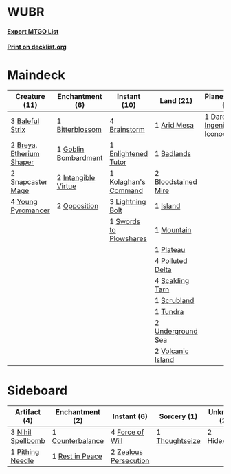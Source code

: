 # WUBR

#### [Export MTGO List](../collection/WUBR/WUBR.txt)
#### [Print on decklist.org](http://decklist.org/?deckmain=1%09Arid%20Mesa%0A1%09Badlands%0A3%09Baleful%20Strix%0A1%09Bitterblossom%0A2%09Bloodstained%20Mire%0A4%09Brainstorm%0A2%09Breya,%20Etherium%20Shaper%0A3%09Cabal%20Therapy%0A1%09Daretti,%20Ingenious%20Iconoclast%0A1%09Enlightened%20Tutor%0A1%09Faithless%20Looting%0A1%09Goblin%20Bombardment%0A2%09Intangible%20Virtue%0A1%09Island%0A1%09Kolaghan's%20Command%0A3%09Lightning%20Bolt%0A4%09Lingering%20Souls%0A1%09Mountain%0A2%09Opposition%0A1%09Plateau%0A4%09Polluted%20Delta%0A3%09Ponder%0A4%09Scalding%20Tarn%0A1%09Scrubland%0A2%09Snapcaster%20Mage%0A1%09Swords%20to%20Plowshares%0A1%09Tundra%0A2%09Underground%20Sea%0A2%09Volcanic%20Island%0A4%09Young%20Pyromancer&deckside=1%09Counterbalance%0A4%09Force%20of%20Will%0A2%09Hide/Seek%0A3%09Nihil%20Spellbomb%0A1%09Pithing%20Needle%0A1%09Rest%20in%20Peace%0A1%09Thoughtseize%0A2%09Zealous%20Persecution)
# Maindeck

|                                           Creature (11)                                           |                                        Enchantment (6)                                        |                                          Instant (10)                                           |                                          Land (21)                                           |                                             Planeswalker (1)                                             |                                         Sorcery (11)                                         |
|---------------------------------------------------------------------------------------------------|-----------------------------------------------------------------------------------------------|-------------------------------------------------------------------------------------------------|----------------------------------------------------------------------------------------------|----------------------------------------------------------------------------------------------------------|----------------------------------------------------------------------------------------------|
|3 [Baleful Strix](http://gatherer.wizards.com/Pages/Card/Details.aspx?multiverseid=423507)         |1 [Bitterblossom](http://gatherer.wizards.com/Pages/Card/Details.aspx?multiverseid=397701)     |4 [Brainstorm](http://gatherer.wizards.com/Pages/Card/Details.aspx?multiverseid=382871)          |1 [Arid Mesa](http://gatherer.wizards.com/Pages/Card/Details.aspx?multiverseid=426054)        |1 [Daretti, Ingenious Iconoclast](http://gatherer.wizards.com/Pages/Card/Details.aspx?multiverseid=416831)|3 [Cabal Therapy](http://gatherer.wizards.com/Pages/Card/Details.aspx?multiverseid=265166)    |
|2 [Breya, Etherium Shaper](http://gatherer.wizards.com/Pages/Card/Details.aspx?multiverseid=420646)|1 [Goblin Bombardment](http://gatherer.wizards.com/Pages/Card/Details.aspx?multiverseid=386323)|1 [Enlightened Tutor](http://gatherer.wizards.com/Pages/Card/Details.aspx?multiverseid=413551)   |1 [Badlands](http://gatherer.wizards.com/Pages/Card/Details.aspx?multiverseid=382852)         |                                                                                                          |1 [Faithless Looting](http://gatherer.wizards.com/Pages/Card/Details.aspx?multiverseid=413670)|
|2 [Snapcaster Mage](http://gatherer.wizards.com/Pages/Card/Details.aspx?multiverseid=425875)       |2 [Intangible Virtue](http://gatherer.wizards.com/Pages/Card/Details.aspx?multiverseid=425834) |1 [Kolaghan's Command](http://gatherer.wizards.com/Pages/Card/Details.aspx?multiverseid=394613)  |2 [Bloodstained Mire](http://gatherer.wizards.com/Pages/Card/Details.aspx?multiverseid=405094)|                                                                                                          |4 [Lingering Souls](http://gatherer.wizards.com/Pages/Card/Details.aspx?multiverseid=425837)  |
|4 [Young Pyromancer](http://gatherer.wizards.com/Pages/Card/Details.aspx?multiverseid=413697)      |2 [Opposition](http://gatherer.wizards.com/Pages/Card/Details.aspx?multiverseid=430670)        |3 [Lightning Bolt](http://gatherer.wizards.com/Pages/Card/Details.aspx?multiverseid=234704)      |1 [Island](http://gatherer.wizards.com/Pages/Card/Details.aspx?multiverseid=439602)           |                                                                                                          |3 [Ponder](http://gatherer.wizards.com/Pages/Card/Details.aspx?multiverseid=451051)           |
|                                                                                                   |                                                                                               |1 [Swords to Plowshares](http://gatherer.wizards.com/Pages/Card/Details.aspx?multiverseid=383119)|1 [Mountain](http://gatherer.wizards.com/Pages/Card/Details.aspx?multiverseid=439604)         |                                                                                                          |                                                                                              |
|                                                                                                   |                                                                                               |                                                                                                 |1 [Plateau](http://gatherer.wizards.com/Pages/Card/Details.aspx?multiverseid=383049)          |                                                                                                          |                                                                                              |
|                                                                                                   |                                                                                               |                                                                                                 |4 [Polluted Delta](http://gatherer.wizards.com/Pages/Card/Details.aspx?multiverseid=405104)   |                                                                                                          |                                                                                              |
|                                                                                                   |                                                                                               |                                                                                                 |4 [Scalding Tarn](http://gatherer.wizards.com/Pages/Card/Details.aspx?multiverseid=426069)    |                                                                                                          |                                                                                              |
|                                                                                                   |                                                                                               |                                                                                                 |1 [Scrubland](http://gatherer.wizards.com/Pages/Card/Details.aspx?multiverseid=383083)        |                                                                                                          |                                                                                              |
|                                                                                                   |                                                                                               |                                                                                                 |1 [Tundra](http://gatherer.wizards.com/Pages/Card/Details.aspx?multiverseid=383139)           |                                                                                                          |                                                                                              |
|                                                                                                   |                                                                                               |                                                                                                 |2 [Underground Sea](http://gatherer.wizards.com/Pages/Card/Details.aspx?multiverseid=383142)  |                                                                                                          |                                                                                              |
|                                                                                                   |                                                                                               |                                                                                                 |2 [Volcanic Island](http://gatherer.wizards.com/Pages/Card/Details.aspx?multiverseid=383147)  |                                                                                                          |                                                                                              |


# Sideboard

|                                        Artifact (4)                                        |                                      Enchantment (2)                                      |                                          Instant (6)                                           |                                       Sorcery (1)                                       |Unknown (2)|
|--------------------------------------------------------------------------------------------|-------------------------------------------------------------------------------------------|------------------------------------------------------------------------------------------------|-----------------------------------------------------------------------------------------|-----------|
|3 [Nihil Spellbomb](http://gatherer.wizards.com/Pages/Card/Details.aspx?multiverseid=442215)|1 [Counterbalance](http://gatherer.wizards.com/Pages/Card/Details.aspx?multiverseid=429868)|4 [Force of Will](http://gatherer.wizards.com/Pages/Card/Details.aspx?multiverseid=382943)      |1 [Thoughtseize](http://gatherer.wizards.com/Pages/Card/Details.aspx?multiverseid=438676)|2 Hide/Seek|
|1 [Pithing Needle](http://gatherer.wizards.com/Pages/Card/Details.aspx?multiverseid=425815) |1 [Rest in Peace](http://gatherer.wizards.com/Pages/Card/Details.aspx?multiverseid=442021) |2 [Zealous Persecution](http://gatherer.wizards.com/Pages/Card/Details.aspx?multiverseid=413755)|                                                                                         |           |

